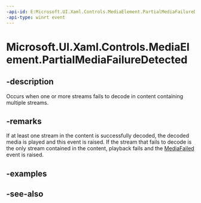 ```yaml
---
-api-id: E:Microsoft.UI.Xaml.Controls.MediaElement.PartialMediaFailureDetected
-api-type: winrt event
---
```


<!-- Event syntax
public event Windows.Foundation.TypedEventHandler PartialMediaFailureDetected<Windows.UI.Xaml.Controls.MediaElement,  Windows.UI.Xaml.Media.PartialMediaFailureDetectedEventArgs>
-->

# Microsoft.UI.Xaml.Controls.MediaElement.PartialMediaFailureDetected

## -description
Occurs when one or more streams fails to decode in content containing multiple streams.

## -remarks
If at least one stream in the content is successfully decoded, the decoded media is played and this event is raised. If the stream that fails to decode is the only stream contained in the content, playback fails and the [MediaFailed](mediaelement_mediafailed.md) event is raised.

## -examples

## -see-also

